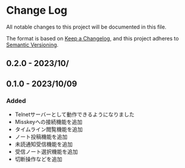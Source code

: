 # Change Log

All notable changes to this project will be documented in this file.

The format is based on [Keep a Changelog](https://keepachangelog.com/en/1.0.0/),
and this project adheres to [Semantic Versioning](https://semver.org/spec/v2.0.0.html).

## 0.2.0 - 2023/10/

## 0.1.0 - 2023/10/09

### Added
- Telnetサーバーとして動作できるようになりました
- Misskeyへの接続機能を追加
- タイムライン閲覧機能を追加
- ノート投稿機能を追加
- 未読通知受信機能を追加
- 受信ノート選択機能を追加
- 切断操作などを追加